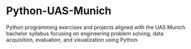 # Python-UAS-Munich
Python programming exercises and projects aligned with the UAS Munich bachelor syllabus focusing on engineering problem solving, data acquisition, evaluation, and visualization using Python.
